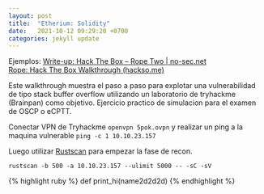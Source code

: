 ```yaml
---
layout: post
title:  "Etherium: Solidity"
date:   2021-10-12 09:29:20 +0700
categories: jekyll update
---
```


Ejemplos:
[Write-up: Hack The Box – Rope Two | no-sec.net](https://no-sec.net/write-up-hack-the-box-rope-two/)  
[Rope: Hack The Box Walkthrough (hackso.me)](https://hackso.me/rope-htb-walkthrough/)

Este walkthrough muestra el paso a paso para explotar una vulnerabilidad de tipo stack buffer overflow utilizando un laboratorio de tryhackme (Brainpan) como objetivo. Ejercicio practico de simulacion para el examen de OSCP o eCPTT.

Conectar VPN de Tryhackme `openvpn 5pok.ovpn` y realizar un ping a la maquina vulnerable `ping -c 1 10.10.23.157`

Luego utilizar [Rustscan][rustscan] para empezar la fase de recon.

`rustscan -b 500 -a 10.10.23.157 --ulimit 5000 -- -sC -sV`



{% highlight ruby %}
def print_hi(name2d2d2d)
{% endhighlight %}  


[rustscan]: https://github.com/RustScan/RustScan
